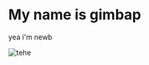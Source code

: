 # My name is gimbap
yea i'm newb

![tehe](https://github.com/n-4m/first-time/assets/162713695/a1431f9b-156e-487f-9bd7-4489fc6926e0)
